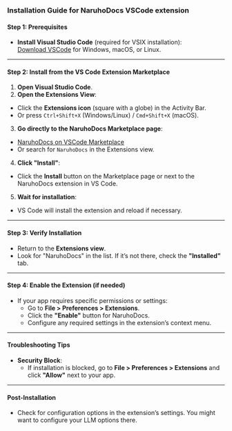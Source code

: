 ### **Installation Guide for NaruhoDocs VSCode extension**

#### **Step 1: Prerequisites**
- **Install Visual Studio Code** (required for VSIX installation):  
  [Download VSCode](https://code.visualstudio.com/) for Windows, macOS, or Linux.

---



#### **Step 2: Install from the VS Code Extension Marketplace**
1. **Open Visual Studio Code**.
2. **Open the Extensions View**:
  - Click the **Extensions icon** (square with a globe) in the Activity Bar.
  - Or press `Ctrl+Shift+X` (Windows/Linux) / `Cmd+Shift+X` (macOS).
3. **Go directly to the NaruhoDocs Marketplace page**:
  - [NaruhoDocs on VSCode Marketplace](https://marketplace.visualstudio.com/items?itemName=naruhodocs.naruhodocs)
  - Or search for `NaruhoDocs` in the Extensions view.
4. **Click "Install"**:
  - Click the **Install** button on the Marketplace page or next to the NaruhoDocs extension in VS Code.
5. **Wait for installation**:
  - VS Code will install the extension and reload if necessary.

---

#### **Step 3: Verify Installation**
- Return to the **Extensions view**.
- Look for "NaruhoDocs" in the list. If it’s not there, check the **"Installed"** tab.

---

#### **Step 4: Enable the Extension (if needed)**
- If your app requires specific permissions or settings:
  - Go to **File > Preferences > Extensions**.
  - Click the **"Enable"** button for NaruhoDocs.
  - Configure any required settings in the extension’s context menu.

---

#### **Troubleshooting Tips**
- **Security Block**:
  - If installation is blocked, go to **File > Preferences > Extensions** and click **"Allow"** next to your app.

---

#### **Post-Installation**
- Check for configuration options in the extension’s settings. You might want to configure your LLM options there. 